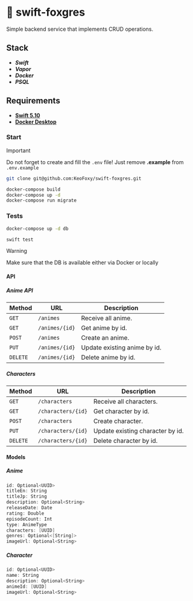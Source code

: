 # :fox_face: swift-foxgres

Simple backend service that implements CRUD operations.

## Stack

* ***Swift***
* ***Vapor***
* ***Docker***
* ***PSQL***

## Requirements

* **[Swift 5.10](https://www.swift.org/download/)**
* **[Docker Desktop](https://www.docker.com/products/docker-desktop/)**

### Start

> [!IMPORTANT]  
> Do not forget to create and fill the `.env` file! Just remove **.example** from `.env.example`
> 

```sh
git clone git@github.com:KeoFoxy/swift-foxgres.git

docker-compose build
docker-compose up -d
docker-compose run migrate
```

### Tests

```sh
docker-compose up -d db

swift test
```

> [!WARNING]  
> Make sure that the DB is available either via Docker or locally


#### API

##### Anime API

| Method   | URL                                      | Description                              |
| -------- | ---------------------------------------- | ---------------------------------------- |
| `GET`    | `/animes`                             | Receive all anime.                      |
| `GET`   | `/animes/{id}`                             | Get anime by id.                       |
| `POST`    | `/animes`                          | Create an anime.                       |
| `PUT`  | `/animes/{id}`                          | Update existing anime by id.                 |
| `DELETE`   | `/animes/{id}`                 | Delete anime by id.                 |

##### Characters

| Method   | URL                                      | Description                              |
| -------- | ---------------------------------------- | ---------------------------------------- |
| `GET`    | `/characters`                             | Receive all characters.                      |
| `GET`   | `/characters/{id}`                             | Get character by id.                       |
| `POST`    | `/characters`                          | Create character.                       |
| `PUT`  | `/characters/{id}`                          | Update existing character by id.                 |
| `DELETE`   | `/characters/{id}`                 | Delete character by id.                 |

#### Models

##### Anime
```swift
id: Optional<UUID>
titleEn: String
titleJp: String
description: Optional<String>
releaseDate: Date
rating: Double
episodeCount: Int
type: AnimeType
characters: [UUID]
genres: Optional<[String]>
imageUrl: Optional<String>
```

##### Character

```swift
id: Optional<UUID>
name: String
description: Optional<String>
animeId: [UUID]
imageUrl: Optional<String>
```